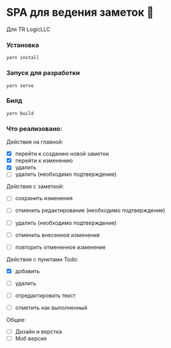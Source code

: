 # SPA для ведения заметок 📝

Для TR LogicLLC

### Установка
```
yarn install
```

### Запуск для разработки
```
yarn serve
```

### Билд
```
yarn build
```

### Что реализовано:

Действия на главной:

- [x] перейти к созданию новой заметки
- [x] перейти к изменению
- [x] удалить
- [ ] удалить (необходимо подтверждение)

Действия с заметкой:

- [ ] сохранить изменения

- [ ] отменить редактирование (необходимо подтверждение)

- [ ] удалить (необходимо подтверждение)

- [ ] отменить внесенное изменение

- [ ] повторить отмененное изменение


Действия с пунктами Todo:

- [x] добавить

- [ ] удалить

- [ ] отредактировать текст

- [ ] отметить как выполненный

Общее:

- [ ] Дизайн и верстка
- [ ] Моб версия